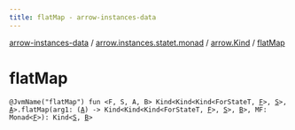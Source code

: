```yaml
---
title: flatMap - arrow-instances-data
---
```


[arrow-instances-data](../../index.html) / [arrow.instances.statet.monad](../index.html) / [arrow.Kind](index.html) / [flatMap](./flat-map.html)

# flatMap

`@JvmName("flatMap") fun <F, S, A, B> Kind<Kind<Kind<ForStateT, `[`F`](flat-map.html#F)`>, `[`S`](flat-map.html#S)`>, `[`A`](flat-map.html#A)`>.flatMap(arg1: (`[`A`](flat-map.html#A)`) -> Kind<Kind<Kind<ForStateT, `[`F`](flat-map.html#F)`>, `[`S`](flat-map.html#S)`>, `[`B`](flat-map.html#B)`>, MF: Monad<`[`F`](flat-map.html#F)`>): Kind<`[`S`](flat-map.html#S)`, `[`B`](flat-map.html#B)`>`